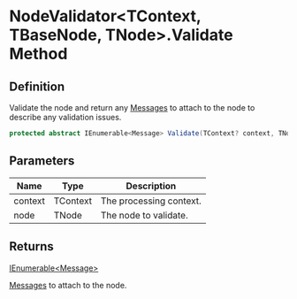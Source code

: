 # NodeValidator&lt;TContext, TBaseNode, TNode&gt;.Validate Method
## Definition

Validate the node and return any [Messages](MrKWatkins.Ast.Message.md) to attach to the node to describe any validation issues.

```c#
protected abstract IEnumerable<Message> Validate(TContext? context, TNode node);
```

## Parameters

| Name | Type | Description |
| ---- | ---- | ----------- |
| context | TContext | The processing context. |
| node | TNode | The node to validate. |

## Returns

[IEnumerable&lt;Message&gt;](https://learn.microsoft.com/en-gb/dotnet/api/System.Collections.Generic.IEnumerable-1)

[Messages](MrKWatkins.Ast.Message.md) to attach to the node.
